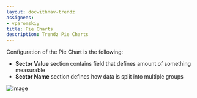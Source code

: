 ```yaml
---
layout: docwithnav-trendz
assignees:
- vparomskiy
title: Pie Charts
description: Trendz Pie Charts 
---
```


Configuration of the Pie Chart is the following:
* **Sector Value** section contains field that defines amount of something measurable
* **Sector Name** section defines how data is split into multiple groups

![image](https://img.tbqa.cloud/trendz/simple-pie.png)
